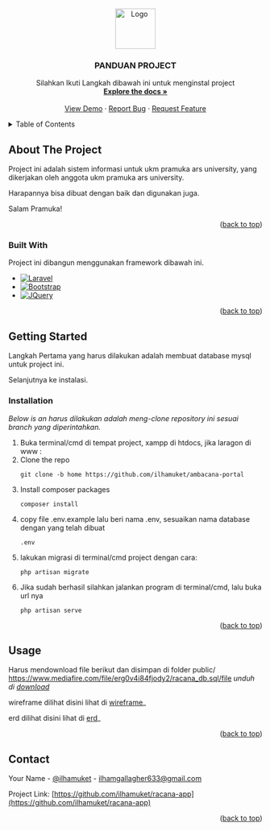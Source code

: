 <!-- Improved compatibility of back to top link: See: https://github.com/othneildrew/Best-README-Template/pull/73 -->
<a name="readme-top"></a>
<!--
*** Thanks for checking out the Best-README-Template. If you have a suggestion
*** that would make this better, please fork the repo and create a pull request
*** or simply open an issue with the tag "enhancement".
*** Don't forget to give the project a star!
*** Thanks again! Now go create something AMAZING! :D
-->



<!-- PROJECT SHIELDS -->
<!--
*** I'm using markdown "reference style" links for readability.
*** Reference links are enclosed in brackets [ ] instead of parentheses ( ).
*** See the bottom of this document for the declaration of the reference variables
*** for contributors-url, forks-url, etc. This is an optional, concise syntax you may use.
*** https://www.markdownguide.org/basic-syntax/#reference-style-links
-->




<!-- PROJECT LOGO -->
<br />
<div align="center">
  <a href="https://github.com/ilhamuket/ambacana-portal">
    <img src="images/logo.png" alt="Logo" width="80" height="80">
  </a>

  <h3 align="center">PANDUAN PROJECT</h3>

  <p align="center">
    Silahkan Ikuti Langkah dibawah ini untuk menginstal project
    <br />
    <a href="https://github.com/ilhamuket/racana-app"><strong>Explore the docs »</strong></a>
    <br />
    <br />
    <a href="https://github.com/ilhamuket/racana-app">View Demo</a>
    ·
    <a href="https://github.com/ilhamuket/racana-app">Report Bug</a>
    ·
    <a href="https://github.com/ilhamuket/racana-app">Request Feature</a>
  </p>
</div>



<!-- TABLE OF CONTENTS -->
<details>
  <summary>Table of Contents</summary>
  <ol>
    <li>
      <a href="#about-the-project">About The Project</a>
      <ul>
        <li><a href="#built-with">Built With</a></li>
      </ul>
    </li>
    <li>
      <a href="#getting-started">Getting Started</a>
      <ul>
        <li><a href="#prerequisites">Prerequisites</a></li>
        <li><a href="#installation">Installation</a></li>
      </ul>
    </li>
    <li><a href="#usage">Usage</a></li>
    <li><a href="#roadmap">Roadmap</a></li>
    <li><a href="#contributing">Contributing</a></li>
    <li><a href="#license">License</a></li>
    <li><a href="#contact">Contact</a></li>
    <li><a href="#acknowledgments">Acknowledgments</a></li>
  </ol>
</details>



<!-- ABOUT THE PROJECT -->
## About The Project


Project ini adalah sistem informasi untuk ukm pramuka ars university, yang dikerjakan oleh anggota ukm pramuka ars university.

Harapannya bisa dibuat dengan baik dan digunakan juga.

Salam Pramuka!

<p align="right">(<a href="#readme-top">back to top</a>)</p>



### Built With

Project ini dibangun menggunakan framework dibawah ini.

* [![Laravel][Laravel.com]][Laravel-url]
* [![Bootstrap][Bootstrap.com]][Bootstrap-url]
* [![JQuery][JQuery.com]][JQuery-url]

<p align="right">(<a href="#readme-top">back to top</a>)</p>



<!-- GETTING STARTED -->
## Getting Started

Langkah Pertama yang harus dilakukan adalah membuat database mysql untuk project ini.

Selanjutnya ke instalasi.

### Installation

_Below is an harus dilakukan adalah meng-clone repository ini sesuai branch yang diperintahkan._

1. Buka terminal/cmd di tempat project, xampp di htdocs, jika laragon di www :
2. Clone the repo
   ```
   git clone -b home https://github.com/ilhamuket/ambacana-portal
   ```
3. Install composer packages
   ```
   composer install
   ```
4. copy file .env.example lalu beri nama .env, sesuaikan nama database dengan yang telah dibuat
   ```
   .env
   ```
5. lakukan migrasi di terminal/cmd project dengan cara:
   ```
   php artisan migrate
   ```
6. Jika sudah berhasil silahkan jalankan program di terminal/cmd, lalu buka url nya
   ```
   php artisan serve
   ```

<p align="right">(<a href="#readme-top">back to top</a>)</p>



<!-- USAGE EXAMPLES -->
## Usage

Harus mendownload file berikut dan disimpan di folder public/
https://www.mediafire.com/file/erg0v4i84fjody2/racana_db.sql/file
_unduh di [download](https://www.mediafire.com/file/03tfface16gqr4v/build.zip/file)_

wireframe dilihat disini
lihat di [wireframe](https://www.figma.com/file/RUxshOYEqXsg39dy7ecrxZ/Racana?type=design&node-id=1%3A3&t=c3XnQeIwaZU28ULE-1)_

erd dilihat disini
lihat di [erd](https://lucid.app/lucidchart/a73ff406-60be-44a9-be8d-d626158226c6/edit?viewport_loc=-54%2C-564%2C2099%2C1189%2C0_0&invitationId=inv_2eec4af4-e753-430f-981c-24bd049379e4)_

<p align="right">(<a href="#readme-top">back to top</a>)</p>





<!-- CONTACT -->
## Contact

Your Name - [@ilhamuket](https://instagram.com/ilhamuket) - ilhamgallagher633@gmail.com

Project Link: [https://github.com/ilhamuket/racana-app](https://github.com/ilhamuket/racana-app)

<p align="right">(<a href="#readme-top">back to top</a>)</p>






<!-- MARKDOWN LINKS & IMAGES -->
<!-- https://www.markdownguide.org/basic-syntax/#reference-style-links -->
[contributors-shield]: https://img.shields.io/github/contributors/othneildrew/Best-README-Template.svg?style=for-the-badge
[contributors-url]: https://github.com/othneildrew/Best-README-Template/graphs/contributors
[forks-shield]: https://img.shields.io/github/forks/othneildrew/Best-README-Template.svg?style=for-the-badge
[forks-url]: https://github.com/othneildrew/Best-README-Template/network/members
[stars-shield]: https://img.shields.io/github/stars/othneildrew/Best-README-Template.svg?style=for-the-badge
[stars-url]: https://github.com/othneildrew/Best-README-Template/stargazers
[issues-shield]: https://img.shields.io/github/issues/othneildrew/Best-README-Template.svg?style=for-the-badge
[issues-url]: https://github.com/othneildrew/Best-README-Template/issues
[license-shield]: https://img.shields.io/github/license/othneildrew/Best-README-Template.svg?style=for-the-badge
[license-url]: https://github.com/othneildrew/Best-README-Template/blob/master/LICENSE.txt
[linkedin-shield]: https://img.shields.io/badge/-LinkedIn-black.svg?style=for-the-badge&logo=linkedin&colorB=555
[linkedin-url]: https://linkedin.com/in/othneildrew
[product-screenshot]: images/screenshot.png
[Next.js]: https://img.shields.io/badge/next.js-000000?style=for-the-badge&logo=nextdotjs&logoColor=white
[Next-url]: https://nextjs.org/
[React.js]: https://img.shields.io/badge/React-20232A?style=for-the-badge&logo=react&logoColor=61DAFB
[React-url]: https://reactjs.org/
[Vue.js]: https://img.shields.io/badge/Vue.js-35495E?style=for-the-badge&logo=vuedotjs&logoColor=4FC08D
[Vue-url]: https://vuejs.org/
[Angular.io]: https://img.shields.io/badge/Angular-DD0031?style=for-the-badge&logo=angular&logoColor=white
[Angular-url]: https://angular.io/
[Svelte.dev]: https://img.shields.io/badge/Svelte-4A4A55?style=for-the-badge&logo=svelte&logoColor=FF3E00
[Svelte-url]: https://svelte.dev/
[Laravel.com]: https://img.shields.io/badge/Laravel-FF2D20?style=for-the-badge&logo=laravel&logoColor=white
[Laravel-url]: https://laravel.com
[Bootstrap.com]: https://img.shields.io/badge/Bootstrap-563D7C?style=for-the-badge&logo=bootstrap&logoColor=white
[Bootstrap-url]: https://getbootstrap.com
[JQuery.com]: https://img.shields.io/badge/jQuery-0769AD?style=for-the-badge&logo=jquery&logoColor=white
[JQuery-url]: https://jquery.com 
